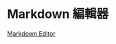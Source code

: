 Markdown 編輯器
===========================================================
[Markdown Editor](https://jbt.github.io/markdown-editor/)
